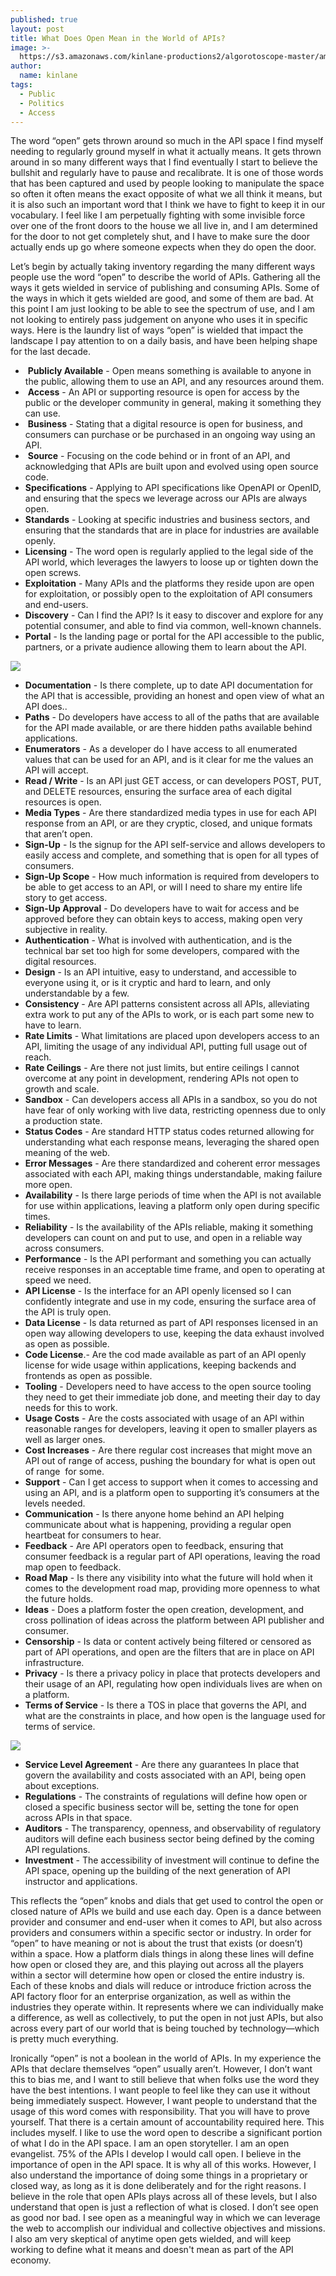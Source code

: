 ```yaml
---
published: true
layout: post
title: What Does Open Mean in the World of APIs?
image: >-
  https://s3.amazonaws.com/kinlane-productions2/algorotoscope-master/america-immigration_dumping-ground-do-not-enter-sign.jpg
author:
  name: kinlane
tags:
  - Public
  - Politics
  - Access
---
```

The word “open” gets thrown around so much in the API space I find myself needing to regularly ground myself in what it actually means. It gets thrown around in so many different ways that I find eventually I start to believe the bullshit and regularly have to pause and recalibrate. It is one of those words that has been captured and used by people looking to manipulate the space so often it often means the exact opposite of what we all think it means, but it is also such an important word that I think we have to fight to keep it in our vocabulary. I feel like I am perpetually fighting with some invisible force over one of the front doors to the house we all live in, and I am determined for the door to not get completely shut, and I have to make sure the door actually ends up go where someone expects when they do open the door.

Let’s begin by actually taking inventory regarding the many different ways people use the word “open” to describe the world of APIs. Gathering all the ways it gets wielded in service of publishing and consuming APIs. Some of the ways in which it gets wielded are good, and some of them are bad. At this point I am just looking to be able to see the spectrum of use, and I am not looking to entirely pass judgement on anyone who uses it in specific ways. Here is the laundry list of ways “open” is wielded that impact the landscape I pay attention to on a daily basis, and have been helping shape for the last decade. 

*    **Publicly Available** \- Open means something is available to anyone in the public, allowing them to use an API, and any resources around them.
*    **Access** - An API or supporting resource is open for access by the public or the developer community in general, making it something they can use.
*    **Business** - Stating that a digital resource is open for business, and consumers can purchase or be purchased in an ongoing way using an API.
*    **Source** - Focusing on the code behind or in front of an API, and acknowledging that APIs are built upon and evolved using open source code.
*   **Specifications** - Applying to API specifications like OpenAPI or OpenID, and ensuring that the specs we leverage across our APIs are always open.
*   **Standards** - Looking at specific industries and business sectors, and ensuring that the standards that are in place for industries are available openly.
*   **Licensing** - The word open is regularly applied to the legal side of the API world, which leverages the lawyers to loose up or tighten down the open screws.
*   **Exploitation** - Many APIs and the platforms they reside upon are open for exploitation, or possibly open to the exploitation of API consumers and end-users.
*   **Discovery** - Can I find the API? Is it easy to discover and explore for any potential consumer, and able to find via common, well-known channels.
*   **Portal** - Is the landing page or portal for the API accessible to the public, partners, or a private audience allowing them to learn about the API.

![](https://s3.amazonaws.com/kinlane-productions2/algorotoscope-master/america-immigration_dumping-ground-imperial-inn.jpg)

*   **Documentation** - Is there complete, up to date API documentation for the API that is accessible, providing an honest and open view of what an API does..
*   **Paths** - Do developers have access to all of the paths that are available for the API made available, or are there hidden paths available behind applications.
*   **Enumerators** - As a developer do I have access to all enumerated values that can be used for an API, and is it clear for me the values an API will accept.
*   **Read / Write** - Is an API just GET access, or can developers POST, PUT, and DELETE resources, ensuring the surface area of each digital resources is open.
*   **Media Types** - Are there standardized media types in use for each API response from an API, or are they cryptic, closed, and unique formats that aren’t open.
*   **Sign-Up** \- Is the signup for the API self-service and allows developers to easily access and complete, and something that is open for all types of consumers.
*   **Sign-Up Scope** - How much information is required from developers to be able to get access to an API, or will I need to share my entire life story to get access.
*   **Sign-Up Approval** - Do developers have to wait for access and be approved before they can obtain keys to access, making open very subjective in reality.
*   **Authentication** - What is involved with authentication, and is the technical bar set too high for some developers, compared with the digital resources.
*   **Design** - Is an API intuitive, easy to understand, and accessible to everyone using it, or is it cryptic and hard to learn, and only understandable by a few.
*   **Consistency** - Are API patterns consistent across all APIs, alleviating extra work to put any of the APIs to work, or is each part some new to have to learn.
*   **Rate Limits** - What limitations are placed upon developers access to an API, limiting the usage of any individual API, putting full usage out of reach.
*   **Rate Ceilings** - Are there not just limits, but entire ceilings I cannot overcome at any point in development, rendering APIs not open to growth and scale.
*   **Sandbox** - Can developers access all APIs in a sandbox, so you do not have fear of only working with live data, restricting openness due to only a production state.
*   **Status Codes** \- Are standard HTTP status codes returned allowing for understanding what each response means, leveraging the shared open meaning of the web.
*   **Error Messages** - Are there standardized and coherent error messages associated with each API, making things understandable, making failure more open.
*   **Availability** - Is there large periods of time when the API is not available for use within applications, leaving a platform only open during specific times.
*   **Reliability** - Is the availability of the APIs reliable, making it something developers can count on and put to use, and open in a reliable way across consumers.
*   **Performance** - Is the API performant and something you can actually receive responses in an acceptable time frame, and open to operating at speed we need.
*   **API License** - Is the interface for an API openly licensed so I can confidently integrate and use in my code, ensuring the surface area of the API is truly open.
*   **Data License** \- Is data returned as part of API responses licensed in an open way allowing developers to use, keeping the data exhaust involved as open as possible.
*   **Code License**.- Are the cod made available as part of an API openly license for wide usage within applications, keeping backends and frontends as open as possible.
*   **Tooling** - Developers need to have access to the open source tooling they need to get their immediate job done, and meeting their day to day needs for this to work.
*   **Usage Costs** - Are the costs associated with usage of an API within reasonable ranges for developers, leaving it open to smaller players as well as larger ones.
*   **Cost Increases** \- Are there regular cost increases that might move an API out of range of access, pushing the boundary for what is open out of range  for some.
*   **Support** - Can I get access to support when it comes to accessing and using an API, and is a platform open to supporting it’s consumers at the levels needed.
*   **Communication** \- Is there anyone home behind an API helping communicate about what is happening, providing a regular open heartbeat for consumers to hear.
*   **Feedback** - Are API operators open to feedback, ensuring that consumer feedback is a regular part of API operations, leaving the road map open to feedback.
*   **Road Map** - Is there any visibility into what the future will hold when it comes to the development road map, providing more openness to what the future holds.
*   **Ideas** - Does a platform foster the open creation, development, and cross pollination of ideas across the platform between API publisher and consumer.
*   **Censorship** - Is data or content actively being filtered or censored as part of API operations, and open are the filters that are in place on API infrastructure.
*   **Privacy** - Is there a privacy policy in place that protects developers and their usage of an API, regulating how open individuals lives are when on a platform.
*   **Terms of Service** - Is there a TOS in place that governs the API, and what are the constraints in place, and how open is the language used for terms of service.

![](https://s3.amazonaws.com/kinlane-productions2/algorotoscope-master/america-immigration_dumping-ground-seattle-public-market_36725946605_o.jpg)

*   **Service Level Agreement** - Are there any guarantees In place that govern the availability and costs associated with an API, being open about exceptions.
*   **Regulations** - The constraints of regulations will define how open or closed a specific business sector will be, setting the tone for open across APIs in that space.
*   **Auditors** - The transparency, openness, and observability of regulatory auditors will define each business sector being defined by the coming API regulations.
*   **Investment** - The accessibility of investment will continue to define the API space, opening up the building of the next generation of API instructor and applications.

This reflects the “open” knobs and dials that get used to control the open or closed nature of APIs we build and use each day. Open is a dance between provider and consumer and end-user when it comes to API, but also across providers and consumers within a specific sector or industry. In order for “open” to have meaning or not is about the trust that exists (or doesn’t) within a space. How a platform dials things in along these lines will define how open or closed they are, and this playing out across all the players within a sector will determine how open or closed the entire industry is. Each of these knobs and dials will reduce or introduce friction across the API factory floor for an enterprise organization, as well as within the industries they operate within. It represents where we can individually make a difference, as well as collectively, to put the open in not just APIs, but also across every part of our world that is being touched by technology—which is pretty much everything.

Ironically “open” is not a boolean in the world of APIs. In my experience the APIs that declare themselves “open” usually aren’t. However, I don’t want this to bias me, and I want to still believe that when folks use the word they have the best intentions. I want people to feel like they can use it without being immediately suspect. However, I want people to understand that the usage of this word comes with responsibility. That you will have to prove yourself. That there is a certain amount of accountability required here. This includes myself. I like to use the word open to describe a significant portion of what I do in the API space. I am an open storyteller. I am an open evangelist. 75% of the APIs I develop I would call open. I believe in the importance of open in the API space. It is why all of this works. However, I also understand the importance of doing some things in a proprietary or closed way, as long as it is done deliberately and for the right reasons. I believe in the role that open APIs plays across all of these levels, but I also understand that open is just a reflection of what is closed. I don’t see open as good nor bad. I see open as a meaningful way in which we can leverage the web to accomplish our individual and collective objectives and missions. I also am very skeptical of anytime open gets wielded, and will keep working to define what it means and doesn't mean as part of the API economy.